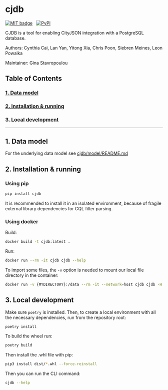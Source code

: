 # cjdb
[![MIT badge](https://img.shields.io/pypi/l/cjdb)](LICENSE) &nbsp; [![PyPI](https://img.shields.io/pypi/v/cjdb)](https://pypi.org/project/cjdb)

CJDB is a tool for enabling CityJSON integration with a PostgreSQL database.

Authors: Cynthia Cai, Lan Yan, Yitong Xia, Chris Poon, Siebren Meines, Leon Powalka

Maintainer: Gina Stavropoulou

## Table of Contents  
### [1. Data model](#model)
### [2. Installation & running](#install)
### [3. Local development](#local)
---
## 1. Data model <a name="model"></a>
For the underlying data model see [cjdb/model/README.md](cjdb/model/README.md)


## 2. Installation & running <a name="install"></a>
### Using pip

```bash
pip install cjdb
```
It is recommended to install it in an isolated environment, because of fragile external library dependencies for CQL filter parsing.

### Using docker
Build:
```bash
docker build -t cjdb:latest .
```

Run:
```bash
docker run --rm -it cjdb cjdb --help
```

To import some files, the `-v` option is needed to mount our local file directory in the container:
```bash
docker run -v {MYDIRECTORY}:/data --rm -it --network=host cjdb cjdb -H localhost -U postgres -d postgres -W postgres /data/5870_ext.jsonl 
```


## 3. Local development <a name="local"></a>
Make sure `poetry` is installed. Then, to create a local environment with all the necessary dependencies, run from the repository root:
```bash
poetry install
```

To build the wheel run:
```bash
poetry build
```

Then install the .whl file with pip:
```bash
pip3 install dist/*.whl --force-reinstall
```

Then you can run the CLI command:
```bash
cjdb --help
```





